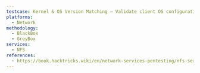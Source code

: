 ```yaml
---
testcase: Kernel & OS Version Matching – Validate client OS configuration aligns UID/GID mapping with the server to avoid access issues and facilitate impersonation
platforms: 
  - Network
methodology: 
  - BlackBox
  - GreyBox
services:
  - NFS
references:
  - https://book.hacktricks.wiki/en/network-services-pentesting/nfs-service-pentesting.html
---
```

